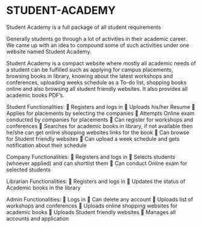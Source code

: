 # STUDENT-ACADEMY
Student Academy is a full package of all  student requirements 

Generally students go through a lot of activities in their academic career.  
We came up with an idea to compound some of such activities under one website named Student Academy.


Student Academy is a compact website where mostly all academic needs of a student can be fulfilled such as applying for campus placements, browsing books in library, knowing about the latest workshops and conferences, uploading weeks schedule as a To-do list, shopping books online and also browsing all student friendly websites.
It also provides all academic books PDF’s. 


Student Functionalities:
	Registers and logs in
	Uploads his/her Resume
	Applies for placements by selecting the companies
	Attempts Online exam conducted by companies for placements
	Can register for workshops and conferences
	Searches for academic books in library, if not available then he/she can get online shopping websites links for the book
	Can browse for Student friendly websites
	Can upload a week schedule and gets notification about their schedule


Company Functionalities:
	Registers and logs in
	Selects students (whoever applied) and can shortlist them
	Can conduct Online exam for selected students


Librarian Functionalities:
	Registers and logs in
	Updates the status of Academic books in the library


Admin Functionalities:
	Logs in
	Can delete any account
	Uploads list of workshops and conferences
	Uploads online shopping websites for academic books
	Uploads Student friendly websites
	Manages all accounts and application




